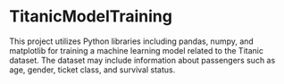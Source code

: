 # TitanicModelTraining
This project utilizes Python libraries including pandas, numpy, and matplotlib for training a machine learning model related to the Titanic dataset. The dataset may include information about passengers such as age, gender, ticket class, and survival status. 
